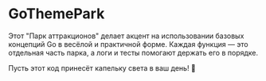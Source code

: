 # GoThemePark
Этот "Парк аттракционов" делает акцент на использовании базовых концепций Go в весёлой и практичной форме. Каждая функция — это отдельная часть парка, а логи и тесты помогают держать его в порядке.

Пусть этот код принесёт капельку света в ваш день! 🌟